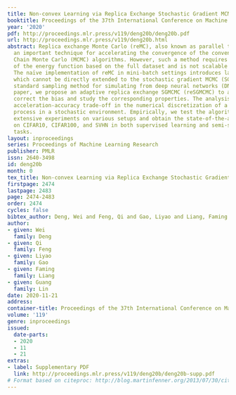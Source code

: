 ```yaml
---
title: Non-convex Learning via Replica Exchange Stochastic Gradient MCMC
booktitle: Proceedings of the 37th International Conference on Machine Learning
year: '2020'
pdf: http://proceedings.mlr.press/v119/deng20b/deng20b.pdf
url: http://proceedings.mlr.press/v119/deng20b.html
abstract: Replica exchange Monte Carlo (reMC), also known as parallel tempering, is
  an important technique for accelerating the convergence of the conventional Markov
  Chain Monte Carlo (MCMC) algorithms. However, such a method requires the evaluation
  of the energy function based on the full dataset and is not scalable to big data.
  The naïve implementation of reMC in mini-batch settings introduces large biases,
  which cannot be directly extended to the stochastic gradient MCMC (SGMCMC), the
  standard sampling method for simulating from deep neural networks (DNNs). In this
  paper, we propose an adaptive replica exchange SGMCMC (reSGMCMC) to automatically
  correct the bias and study the corresponding properties. The analysis implies an
  acceleration-accuracy trade-off in the numerical discretization of a Markov jump
  process in a stochastic environment. Empirically, we test the algorithm through
  extensive experiments on various setups and obtain the state-of-the-art results
  on CIFAR10, CIFAR100, and SVHN in both supervised learning and semi-supervised learning
  tasks.
layout: inproceedings
series: Proceedings of Machine Learning Research
publisher: PMLR
issn: 2640-3498
id: deng20b
month: 0
tex_title: Non-convex Learning via Replica Exchange Stochastic Gradient {MCMC}
firstpage: 2474
lastpage: 2483
page: 2474-2483
order: 2474
cycles: false
bibtex_author: Deng, Wei and Feng, Qi and Gao, Liyao and Liang, Faming and Lin, Guang
author:
- given: Wei
  family: Deng
- given: Qi
  family: Feng
- given: Liyao
  family: Gao
- given: Faming
  family: Liang
- given: Guang
  family: Lin
date: 2020-11-21
address: 
container-title: Proceedings of the 37th International Conference on Machine Learning
volume: '119'
genre: inproceedings
issued:
  date-parts:
  - 2020
  - 11
  - 21
extras:
- label: Supplementary PDF
  link: http://proceedings.mlr.press/v119/deng20b/deng20b-supp.pdf
# Format based on citeproc: http://blog.martinfenner.org/2013/07/30/citeproc-yaml-for-bibliographies/
---
```

